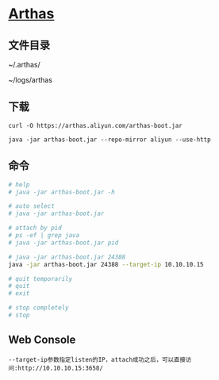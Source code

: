 # [Arthas](https://arthas.aliyun.com/doc/index.html)
## 文件目录

~/.arthas/

~/logs/arthas   

## 下载

    curl -O https://arthas.aliyun.com/arthas-boot.jar
    
    java -jar arthas-boot.jar --repo-mirror aliyun --use-http

## 命令
```sh
# help
# java -jar arthas-boot.jar -h

# auto select
# java -jar arthas-boot.jar

# attach by pid
# ps -ef | grep java
# java -jar arthas-boot.jar pid

# java -jar arthas-boot.jar 24388
java -jar arthas-boot.jar 24388 --target-ip 10.10.10.15

# quit temporarily
# quit
# exit

# stop completely
# stop
```

## Web Console

    --target-ip参数指定listen的IP，attach成功之后，可以直接访问:http://10.10.10.15:3658/